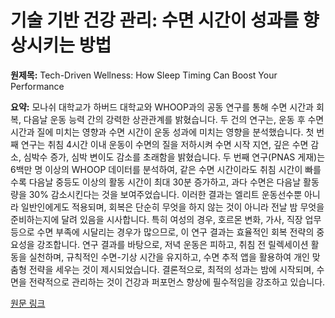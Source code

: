 # 기술 기반 건강 관리: 수면 시간이 성과를 향상시키는 방법

**원제목:** Tech-Driven Wellness: How Sleep Timing Can Boost Your Performance

**요약:** 모나쉬 대학교가 하버드 대학교와 WHOOP과의 공동 연구를 통해 수면 시간과 회복, 다음날 운동 능력 간의 강력한 상관관계를 밝혔습니다.  두 건의 연구는, 운동 후 수면 시간과 질에 미치는 영향과 수면 시간이 운동 성과에 미치는 영향을 분석했습니다. 첫 번째 연구는 취침 4시간 이내 운동이 수면의 질을 저하시켜 수면 시작 지연, 깊은 수면 감소, 심박수 증가, 심박 변이도 감소를 초래함을 밝혔습니다.  두 번째 연구(PNAS 게재)는 6백만 명 이상의 WHOOP 데이터를 분석하여, 같은 수면 시간이라도 취침 시간이 빠를수록 다음날 중등도 이상의 활동 시간이 최대 30분 증가하고, 과다 수면은 다음날 활동량을 30% 감소시킨다는 것을 보여주었습니다.  이러한 결과는 엘리트 운동선수뿐 아니라 일반인에게도 적용되며, 회복은 단순히 무엇을 하지 않는 것이 아니라 전날 밤 무엇을 준비하는지에 달려 있음을 시사합니다.  특히 여성의 경우, 호르몬 변화, 가사, 직장 업무 등으로 수면 부족에 시달리는 경우가 많으므로,  이 연구 결과는 효율적인 회복 전략의 중요성을 강조합니다.  연구 결과를 바탕으로, 저녁 운동은 피하고, 취침 전 릴렉세이션 활동을 실천하며, 규칙적인 수면-기상 시간을 유지하고, 수면 추적 앱을 활용하여 개인 맞춤형 전략을 세우는 것이 제시되었습니다.  결론적으로, 최적의 성과는 밤에 시작되며, 수면을 전략적으로 관리하는 것이 건강과 퍼포먼스 향상에 필수적임을 강조하고 있습니다.

[원문 링크](https://womenlovetech.com/tech-driven-wellness-how-sleep-timing-can-boost-your-performance/)
